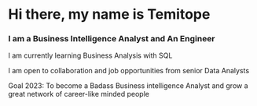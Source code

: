 # Hi there, my name is Temitope
### I am a Business Intelligence Analyst and An Engineer

I am currently learning Business Analysis with SQL

I am open to collaboration and job opportunities from senior Data Analysts

Goal 2023: To become a Badass Business intelligence Analyst and grow a great network of career-like minded people 
